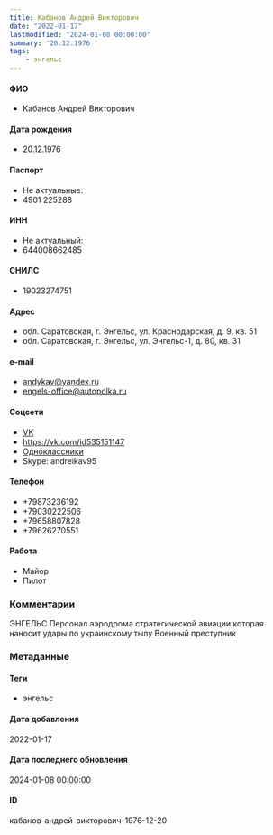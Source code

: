 ```yaml
---
title: Кабанов Андрей Викторович
date: "2022-01-17"
lastmodified: "2024-01-08 00:00:00"
summary: '20.12.1976 '
tags: 
    - энгельс
---
```

<!--# pp1-->
<!--## Фигурант-->
<!--### Личные данные-->
#### ФИО
- Кабанов Андрей Викторович
#### Дата рождения
- 20.12.1976
#### Паспорт
- Не актуальные:
- 4901 225288
#### ИНН
- Не актуальный:
- 644008662485
#### СНИЛС
- 19023274751
#### Адрес
- обл. Саратовская, г. Энгельс, ул. Краснодарская, д. 9, кв. 51
- обл. Саратовская, г. Энгельс, ул. Энгельс-1, д. 80, кв. 31
#### e-mail
- andykav@yandex.ru
- engels-office@autopolka.ru
#### Соцсети
- [VK](https://vk.com/id440971187)
- https://vk.com/id535151147
- [Одноклассники](https://ok.ru/profile/256437658594)
- Skype: andreikav95
#### Телефон
- +79873236192
- +79030222506
- +79658807828
- +79626270551
#### Работа
- Майор
- Пилот
### Комментарии
ЭНГЕЛЬС
Персонал аэродрома стратегической авиации которая наносит удары по украинскому тылу
Военный преступник
### Метаданные
#### Теги
- энгельс
#### Дата добавления
2022-01-17
#### Дата последнего обновления
2024-01-08 00:00:00
#### ID
кабанов-андрей-викторович-1976-12-20
<!--## END;-->
